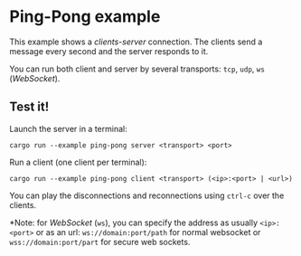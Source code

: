# Ping-Pong example

This example shows a *clients-server* connection.
The clients send a message every second and the server responds to it.

You can run both client and server by several transports: `tcp`, `udp`, `ws` (*WebSocket*).

## Test it!

Launch the server in a terminal:
```
cargo run --example ping-pong server <transport> <port>
```

Run a client (one client per terminal):
```
cargo run --example ping-pong client <transport> (<ip>:<port> | <url>)
```
You can play the disconnections and reconnections using `ctrl-c` over the clients.

*Note: for *WebSocket* (`ws`), you can specify the address as usually `<ip>:<port>` or as an url:
`ws://domain:port/path` for normal websocket or `wss://domain:port/part` for secure web sockets.

